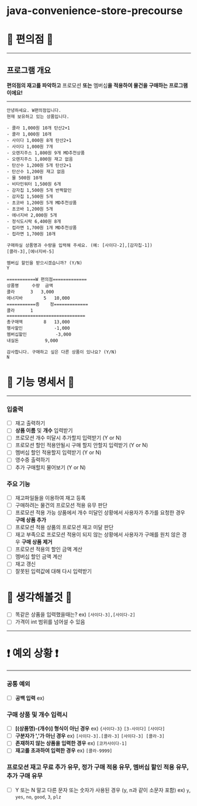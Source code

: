 # java-convenience-store-precourse

#  🏪 편의점 🏪

***
## 프로그램 개요
**편의점의 재고를 파악하고** 프로모션 **또는** 멤버십**을 적용하여 물건을 구매하는 프로그램이에요!**

***

```
안녕하세요. W편의점입니다.
현재 보유하고 있는 상품입니다.

- 콜라 1,000원 10개 탄산2+1
- 콜라 1,000원 10개
- 사이다 1,000원 8개 탄산2+1
- 사이다 1,000원 7개
- 오렌지주스 1,800원 9개 MD추천상품
- 오렌지주스 1,800원 재고 없음
- 탄산수 1,200원 5개 탄산2+1
- 탄산수 1,200원 재고 없음
- 물 500원 10개
- 비타민워터 1,500원 6개
- 감자칩 1,500원 5개 반짝할인
- 감자칩 1,500원 5개
- 초코바 1,200원 5개 MD추천상품
- 초코바 1,200원 5개
- 에너지바 2,000원 5개
- 정식도시락 6,400원 8개
- 컵라면 1,700원 1개 MD추천상품
- 컵라면 1,700원 10개

구매하실 상품명과 수량을 입력해 주세요. (예: [사이다-2],[감자칩-1])
[콜라-3],[에너지바-5]

멤버십 할인을 받으시겠습니까? (Y/N)
Y 

===========W 편의점=============
상품명		수량	금액
콜라		3 	3,000
에너지바 		5 	10,000
===========증	정=============
콜라		1
==============================
총구매액		8	13,000
행사할인			-1,000
멤버십할인			-3,000
내실돈			 9,000

감사합니다. 구매하고 싶은 다른 상품이 있나요? (Y/N)
N
```

# 📜 기능 명세서 📜

***

### 입출력
- [ ] 재고 출력하기
- [ ] **상품 이름** 및 **개수** 입력받기
- [ ] 프로모션 개수 미달시 추가할지 입력받기 (Y or N)
- [ ] 프로모션 할인 적용안될시 구매 할지 안할지 입력받기 (Y or N)
- [ ] 멤버십 할인 적용할지 입력받기 (Y or N)
- [ ] 영수증 출력하기
- [ ] 추가 구매할지 물어보기 (Y or N)

### 주요 기능
- [ ] 재고파일들을 이용하여 재고 등록
- [ ] 구매하려는 물건의 프로모션 적용 유무 판단
- [ ] 프로모션 적용 가능 상품에서 개수 미달인 상황에서 사용자가 추가를 요청한 경우 **구매 상품 추가**
- [ ] 프로모션 적용 상품의 프로모션 재고 미달 판단
- [ ] 재고 부족으로 프로모션 적용이 되지 않는 상황에서 사용자가 구매를 원치 않은 경우 **구매 상품 제거**
- [ ] 프로모션 적용의 할인 금액 계산
- [ ] 멤버십 할인 금액 계산
- [ ] 재고 갱신
- [ ] 잘못된 입력값에 대해 다시 입력받기

# 🤔 생각해볼것 🤔
- [ ] 똑같은 상품을 입력했을때는? ex) `[사이다-3],[사이다-2]`
- [ ] 가격이 int 범위를 넘어설 수 있음
***
# ❗️ 예외 상황 ❗

***
### 공통 예외
- [ ] **공백 입력** ex) ` `

### 구매 상품 및 개수 입력시
- [ ] **[(상품명)-(개수)] 형식이 아닌 경우** ex) `{사이다-3}` `[3-사이다]` `[사이다]`
- [ ] **구분자가 ','가 아닌 경우** ex) `[사이다-3].[콜라-3]` `[사이다-3] [콜라-3]`
- [ ] **존재하지 않는 상품을 입력한 경우** ex) `[코카사이다-1]`
- [ ] **재고를 초과하여 입력한 경우** ex) `[콜라-9999]` 

### 프로모션 재고 무료 추가 유무, 정가 구매 적용 유무, 멤버십 할인 적용 유무, 추가 구매 유무
- [ ] Y 또는 N 말고 다른 문자 또는 숫자가 사용된 경우 (y, n과 같이 소문자 포함) ex) `y`, `yes`, `no`, `good`, `3`, `plz`